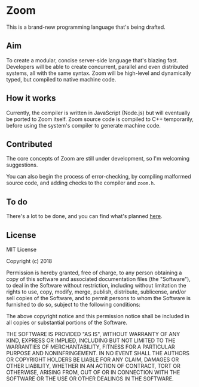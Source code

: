 # Zoom

This is a brand-new programming language that's being drafted.

## Aim

To create a modular, concise server-side language that's blazing fast. Developers will be able to create concurrent, parallel and even distributed systems, all with the same syntax. Zoom will be high-level and dynamically typed, but compiled to native machine code.

## How it works

Currently, the compiler is written in JavaScript (Node.js) but will eventually be ported to Zoom itself. Zoom source code is compiled to C++ temporarily, before using the system's compiler to generate machine code.

## Contributed

The core concepts of Zoom are still under development, so I'm welcoming suggestions.

You can also begin the process of error-checking, by compiling malformed source code, and adding checks to the compiler and `zoom.h`.

## To do

There's a lot to be done, and you can find what's planned [here](todo.md).

## License

MIT License

Copyright (c) 2018

Permission is hereby granted, free of charge, to any person obtaining a copy
of this software and associated documentation files (the "Software"), to deal
in the Software without restriction, including without limitation the rights
to use, copy, modify, merge, publish, distribute, sublicense, and/or sell
copies of the Software, and to permit persons to whom the Software is
furnished to do so, subject to the following conditions:

The above copyright notice and this permission notice shall be included in all
copies or substantial portions of the Software.

THE SOFTWARE IS PROVIDED "AS IS", WITHOUT WARRANTY OF ANY KIND, EXPRESS OR
IMPLIED, INCLUDING BUT NOT LIMITED TO THE WARRANTIES OF MERCHANTABILITY,
FITNESS FOR A PARTICULAR PURPOSE AND NONINFRINGEMENT. IN NO EVENT SHALL THE
AUTHORS OR COPYRIGHT HOLDERS BE LIABLE FOR ANY CLAIM, DAMAGES OR OTHER
LIABILITY, WHETHER IN AN ACTION OF CONTRACT, TORT OR OTHERWISE, ARISING FROM,
OUT OF OR IN CONNECTION WITH THE SOFTWARE OR THE USE OR OTHER DEALINGS IN THE
SOFTWARE.
